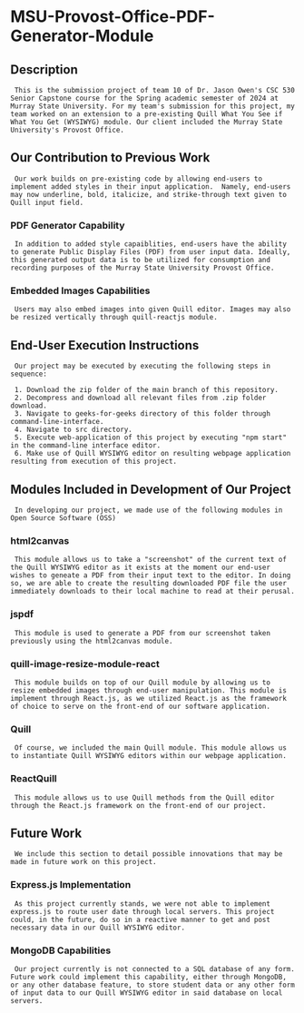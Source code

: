 # MSU-Provost-Office-PDF-Generator-Module
     
## Description

     This is the submission project of team 10 of Dr. Jason Owen's CSC 530 Senior Capstone course for the Spring academic semester of 2024 at Murray State University. For my team's submission for this project, my team worked on an extension to a pre-existing Quill What You See if What You Get (WYSIWYG) module. Our client included the Murray State University's Provost Office.

## Our Contribution to Previous Work

     Our work builds on pre-existing code by allowing end-users to implement added styles in their input application.  Namely, end-users may now underline, bold, italicize, and strike-through text given to Quill input field.

### PDF Generator Capability

     In addition to added style capaiblities, end-users have the ability to generate Public Display Files (PDF) from user input data. Ideally, this generated output data is to be utilized for consumption and recording purposes of the Murray State University Provost Office.

### Embedded Images Capabilities

     Users may also embed images into given Quill editor. Images may also be resized vertically through quill-reactjs module.

## End-User Execution Instructions

     Our project may be executed by executing the following steps in sequence:

     1. Download the zip folder of the main branch of this repository.
     2. Decompress and download all relevant files from .zip folder download.
     3. Navigate to geeks-for-geeks directory of this folder through command-line-interface.
     4. Navigate to src directory.
     5. Execute web-application of this project by executing "npm start" in the command-line interface editor.
     6. Make use of Quill WYSIWYG editor on resulting webpage application resulting from execution of this project.

## Modules Included in Development of Our Project

     In developing our project, we made use of the following modules in Open Source Software (OSS)

### html2canvas

     This module allows us to take a "screenshot" of the current text of the Quill WYSIWYG editor as it exists at the moment our end-user wishes to geneate a PDF from their input text to the editor. In doing so, we are able to create the resulting downloaded PDF file the user immediately downloads to their local machine to read at their perusal.

### jspdf

     This module is used to generate a PDF from our screenshot taken previously using the html2canvas module.

### quill-image-resize-module-react

     This module builds on top of our Quill module by allowing us to resize embedded images through end-user manipulation. This module is implement through React.js, as we utilized React.js as the framework of choice to serve on the front-end of our software application.

### Quill

     Of course, we included the main Quill module. This module allows us to instantiate Quill WYSIWYG editors within our webpage application.

### ReactQuill

     This module allows us to use Quill methods from the Quill editor through the React.js framework on the front-end of our project.

## Future Work

     We include this section to detail possible innovations that may be made in future work on this project.

### Express.js Implementation

     As this project currently stands, we were not able to implement express.js to route user date through local servers. This project could, in the future, do so in a reactive manner to get and post necessary data in our Quill WYSIWYG editor.

### MongoDB Capabilities

     Our project currently is not connected to a SQL database of any form. Future work could implement this capability, either through MongoDB, or any other database feature, to store student data or any other form of input data to our Quill WYSIWYG editor in said database on local servers.
